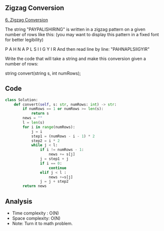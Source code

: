 ## Zigzag Conversion

[6. Zigzag Conversion](https://leetcode.com/problems/zigzag-conversion)

The string "PAYPALISHIRING" is written in a zigzag pattern on a given number of rows like this: (you may want to display this pattern in a fixed font for better legibility)

P   A   H   N
A P L S I I G
Y   I   R
And then read line by line: "PAHNAPLSIIGYIR"

Write the code that will take a string and make this conversion given a number of rows:

string convert(string s, int numRows);


## Code
```python
class Solution:
    def convert(self, s: str, numRows: int) -> str:
        if numRows == 1 or numRows >= len(s):
            return s
        news = ""
        l = len(s)
        for i in range(numRows):
            j = i
            step1 = (numRows - i - 1) * 2 
            step2 = i * 2
            while j < l:
                if i != numRows - 1:
                    news += s[j]
                j = step1 + j
                if i == 0:
                    continue
                elif j < l :
                    news +=s[j]
                j = j + step2
        return news

```

## Analysis
- Time complexity : O(N)
- Space complexity: O(N)
- Note: Turn it to math problem.